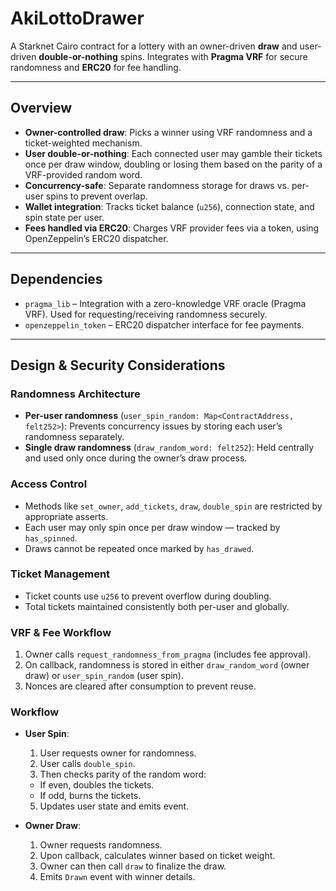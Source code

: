 # AkiLottoDrawer

A Starknet Cairo contract for a lottery with an owner-driven **draw** and user-driven **double-or-nothing** spins.
Integrates with **Pragma VRF** for secure randomness and **ERC20** for fee handling.

---

## Overview

- **Owner-controlled draw**:
  Picks a winner using VRF randomness and a ticket-weighted mechanism.
- **User double-or-nothing**:
  Each connected user may gamble their tickets once per draw window, doubling or losing them based on the parity of a VRF-provided random word.
- **Concurrency-safe**:
  Separate randomness storage for draws vs. per-user spins to prevent overlap.
- **Wallet integration**:
  Tracks ticket balance (`u256`), connection state, and spin state per user.
- **Fees handled via ERC20**:
  Charges VRF provider fees via a token, using OpenZeppelin’s ERC20 dispatcher.

---

## Dependencies

- `pragma_lib` – Integration with a zero-knowledge VRF oracle (Pragma VRF). Used for requesting/receiving randomness securely.
- `openzeppelin_token` – ERC20 dispatcher interface for fee payments.

---

## Design & Security Considerations

### Randomness Architecture

- **Per-user randomness** (`user_spin_random: Map<ContractAddress, felt252>`):
  Prevents concurrency issues by storing each user’s randomness separately.
- **Single draw randomness** (`draw_random_word: felt252`):
  Held centrally and used only once during the owner’s draw process.

### Access Control

- Methods like `set_owner`, `add_tickets`, `draw`, `double_spin` are restricted by appropriate asserts.
- Each user may only spin once per draw window — tracked by `has_spinned`.
- Draws cannot be repeated once marked by `has_drawed`.

### Ticket Management

- Ticket counts use `u256` to prevent overflow during doubling.
- Total tickets maintained consistently both per-user and globally.

### VRF & Fee Workflow

1. Owner calls `request_randomness_from_pragma` (includes fee approval).
2. On callback, randomness is stored in either `draw_random_word` (owner draw) or `user_spin_random` (user spin).
3. Nonces are cleared after consumption to prevent reuse.

### Workflow

- **User Spin**:
  1. User requests owner for randomness.
  2. User calls `double_spin`.
  4. Then checks parity of the random word:
    - If even, doubles the tickets.
    - If odd, burns the tickets.
  5. Updates user state and emits event.

- **Owner Draw**:
  1. Owner requests randomness.
  2. Upon callback, calculates winner based on ticket weight.
  3. Owner can then call `draw` to finalize the draw.
  4. Emits `Drawn` event with winner details.
